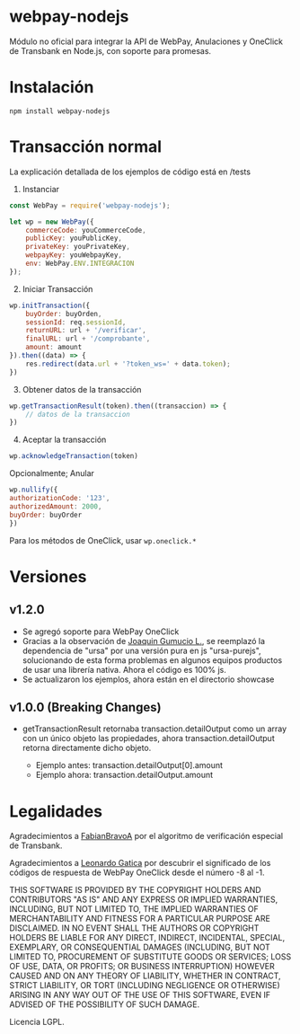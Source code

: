 
# webpay-nodejs

Módulo no oficial para integrar la API de WebPay, Anulaciones y OneClick de Transbank en 
Node.js, con soporte para promesas.

# Instalación

```
npm install webpay-nodejs
```

# Transacción normal

La explicación detallada de los ejemplos de código está en /tests

1)  Instanciar

```js
const WebPay = require('webpay-nodejs');

let wp = new WebPay({
    commerceCode: youCommerceCode,
    publicKey: youPublicKey,
    privateKey: youPrivateKey,
    webpayKey: youWebpayKey,
    env: WebPay.ENV.INTEGRACION
});
```

2) Iniciar Transacción

```js
wp.initTransaction({
    buyOrder: buyOrden,
    sessionId: req.sessionId,
    returnURL: url + '/verificar',
    finalURL: url + '/comprobante',
    amount: amount
}).then((data) => {
    res.redirect(data.url + '?token_ws=' + data.token);
})
```

3) Obtener datos de la transacción

```js
wp.getTransactionResult(token).then((transaccion) => {
    // datos de la transaccion
})
```

4) Aceptar la transacción

```js
wp.acknowledgeTransaction(token)
```


Opcionalmente; Anular
```js
wp.nullify({
authorizationCode: '123',
authorizedAmount: 2000,
buyOrder: buyOrder
})
```

Para los métodos de OneClick, usar `wp.oneclick.*`

# Versiones

## v1.2.0

* Se agregó soporte para WebPay OneClick
* Gracias a la observación de [Joaquin Gumucio L.](https://github.com/jjgumucio), se reemplazó
la dependencia de "ursa" por una versión pura en js "ursa-purejs", solucionando de esta forma
problemas en algunos equipos productos de usar una librería nativa. Ahora el código es 100% js.
* Se actualizaron los ejemplos, ahora están en el directorio showcase

## v1.0.0 (Breaking Changes)

* getTransactionResult retornaba transaction.detailOutput como un array con un único objeto
las propiedades, ahora transaction.detailOutput retorna directamente dicho objeto.

  * Ejemplo antes: transaction.detailOutput[0].amount
  * Ejemplo ahora: transaction.detailOutput.amount


# Legalidades

Agradecimientos a [FabianBravoA](https://github.com/FabianBravoA/tbk_node) por el algoritmo de verificación especial 
de Transbank.

Agradecimientos a [Leonardo Gatica](https://github.com/lgaticaq/tbk-oneclick) por descubrir el significado de
los códigos de respuesta de WebPay OneClick desde el número -8 al -1.

THIS SOFTWARE IS PROVIDED BY THE COPYRIGHT HOLDERS AND CONTRIBUTORS "AS IS" AND ANY EXPRESS OR IMPLIED WARRANTIES, INCLUDING, BUT NOT LIMITED TO, THE IMPLIED WARRANTIES OF MERCHANTABILITY AND FITNESS FOR A PARTICULAR PURPOSE ARE DISCLAIMED. IN NO EVENT SHALL THE AUTHORS OR COPYRIGHT HOLDERS BE LIABLE FOR ANY DIRECT, INDIRECT, INCIDENTAL, SPECIAL, EXEMPLARY, OR CONSEQUENTIAL DAMAGES (INCLUDING, BUT NOT LIMITED TO, PROCUREMENT OF SUBSTITUTE GOODS OR SERVICES; LOSS OF USE, DATA, OR PROFITS; OR BUSINESS INTERRUPTION) HOWEVER CAUSED AND ON ANY THEORY OF LIABILITY, WHETHER IN CONTRACT, STRICT LIABILITY, OR TORT (INCLUDING NEGLIGENCE OR OTHERWISE) ARISING IN ANY WAY OUT OF THE USE OF THIS SOFTWARE, EVEN IF ADVISED OF THE POSSIBILITY OF SUCH DAMAGE.

Licencia LGPL.

